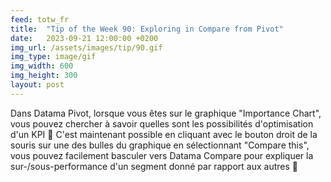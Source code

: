 ```yaml
---
feed: totw_fr
title:  "Tip of the Week 90: Exploring in Compare from Pivot"
date:   2023-09-21 12:00:00 +0200
img_url: /assets/images/tip/90.gif
img_type: image/gif
img_width: 600
img_height: 300
layout: post
---
```



Dans Datama Pivot, lorsque vous êtes sur le graphique "Importance Chart", vous pouvez chercher à savoir quelles sont les possibilités d'optimisation d'un KPI 🤔
C'est maintenant possible en cliquant avec le bouton droit de la souris sur une des bulles du graphique en sélectionnant "Compare this", vous pouvez facilement basculer vers Datama Compare pour expliquer la sur-/sous-performance d'un segment donné par rapport aux autres 🤩
